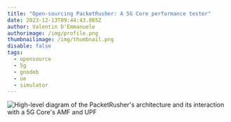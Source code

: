 ```yaml
---
title: "Open-sourcing PacketRusher: A 5G Core performance tester"
date: 2023-12-13T09:44:43.865Z
author: Valentin D'Emmanuele
authorimage: /img/profile.png
thumbnailimage: /img/thumbnail.png
disable: false
tags:
  - opensource
  - 5g
  - gnodeb
  - ue
  - simulator
---
```

![High-level diagram of the PacketRusher's architecture and its interaction with a 5G Core's AMF and UPF](/img/packetrusher-architecture.png "High-level diagram of the PacketRusher's architecture")